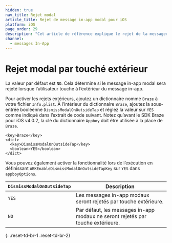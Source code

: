 ```yaml
---
hidden: true
nav_title: Rejet modal
article_title: Rejet de message in-app modal pour iOS
platform: iOS
page_order: 29
description: "Cet article de référence explique le rejet de la messagerie in-app modale dans votre application iOS."
channel:
  - messages In-App
---
```


# Rejet modal par touché extérieur

La valeur par défaut est `NO`. Cela détermine si le message in-app modal sera rejeté lorsque l’utilisateur touche à l’extérieur du message in-app.

Pour activer les rejets extérieurs, ajoutez un dictionnaire nommé `Braze` à votre fichier `Info.plist`. À l’intérieur du dictionnaire `Braze`, ajoutez la sous-entrée booléenne `DismissModalOnOutsideTap` et réglez la valeur sur `YES` comme indiqué dans l’extrait de code suivant. Notez qu’avant le SDK Braze pour iOS v4.0.2, la clé du dictionnaire `Appboy` doit être utilisée à la place de `Braze`.

```
<key>Braze</key>
<dict>
  <key>DismissModalOnOutsideTap</key>
  <boolean>YES</boolean>
</dict>
```

Vous pouvez également activer la fonctionnalité lors de l’exécution en définissant `ABKEnableDismissModalOnOutsideTapKey` sur `YES` dans `appboyOptions`.

| `DismissModalOnOutsideTap` | Description |
|----------|-------------|
| `YES`       | Les messages in-app modaux seront rejetés par touche extérieure.     |
| `NO`        | Par défaut, les messages in-app modaux ne seront rejetés par touche extérieure. |
{: .reset-td-br-1 .reset-td-br-2}